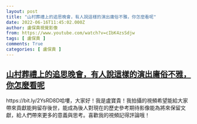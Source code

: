 ```yaml
---
layout: post
title: "山村葬禮上的追思晚會，有人說這樣的演出庸俗不雅，你怎麼看呢"
date: 2022-06-16T11:45:02.000Z
author: 盧保貴視覺影像
from: https://www.youtube.com/watch?v=cIbK4zsSdjw
tags: [ 盧保貴 ]
comments: True
categories: [ 盧保貴 ]
---
```

<!--1655379902000-->
[山村葬禮上的追思晚會，有人說這樣的演出庸俗不雅，你怎麼看呢](https://www.youtube.com/watch?v=cIbK4zsSdjw)
------

<div>
https://bit.ly/2YsRD8D哈嘍，大家好！我是盧寶貴！我拍攝的視頻希望能給大家帶來貢獻能夠留存後世，能成為後人對現在的歷史參考期待影像能為將來保留文獻，給人們帶來更多的意義與思考。喜歡我的視頻記得評論哦！
</div>
